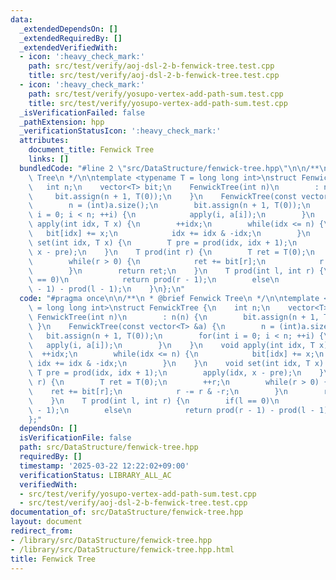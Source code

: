 ```yaml
---
data:
  _extendedDependsOn: []
  _extendedRequiredBy: []
  _extendedVerifiedWith:
  - icon: ':heavy_check_mark:'
    path: src/test/verify/aoj-dsl-2-b-fenwick-tree.test.cpp
    title: src/test/verify/aoj-dsl-2-b-fenwick-tree.test.cpp
  - icon: ':heavy_check_mark:'
    path: src/test/verify/yosupo-vertex-add-path-sum.test.cpp
    title: src/test/verify/yosupo-vertex-add-path-sum.test.cpp
  _isVerificationFailed: false
  _pathExtension: hpp
  _verificationStatusIcon: ':heavy_check_mark:'
  attributes:
    document_title: Fenwick Tree
    links: []
  bundledCode: "#line 2 \"src/DataStructure/fenwick-tree.hpp\"\n\n/**\n * @brief Fenwick\
    \ Tree\n */\n\ntemplate <typename T = long long int>\nstruct FenwickTree {\n \
    \   int n;\n    vector<T> bit;\n    FenwickTree(int n)\n        : n(n) {\n   \
    \     bit.assign(n + 1, T(0));\n    }\n    FenwickTree(const vector<T> &a) {\n\
    \        n = (int)a.size();\n        bit.assign(n + 1, T(0));\n        for(int\
    \ i = 0; i < n; ++i) {\n            apply(i, a[i]);\n        }\n    }\n    void\
    \ apply(int idx, T x) {\n        ++idx;\n        while(idx <= n) {\n         \
    \   bit[idx] += x;\n            idx += idx & -idx;\n        }\n    }\n    void\
    \ set(int idx, T x) {\n        T pre = prod(idx, idx + 1);\n        apply(idx,\
    \ x - pre);\n    }\n    T prod(int r) {\n        T ret = T(0);\n        ++r;\n\
    \        while(r > 0) {\n            ret += bit[r];\n            r -= r & -r;\n\
    \        }\n        return ret;\n    }\n    T prod(int l, int r) {\n        if(l\
    \ == 0)\n            return prod(r - 1);\n        else\n            return prod(r\
    \ - 1) - prod(l - 1);\n    }\n};\n"
  code: "#pragma once\n\n/**\n * @brief Fenwick Tree\n */\n\ntemplate <typename T\
    \ = long long int>\nstruct FenwickTree {\n    int n;\n    vector<T> bit;\n   \
    \ FenwickTree(int n)\n        : n(n) {\n        bit.assign(n + 1, T(0));\n   \
    \ }\n    FenwickTree(const vector<T> &a) {\n        n = (int)a.size();\n     \
    \   bit.assign(n + 1, T(0));\n        for(int i = 0; i < n; ++i) {\n         \
    \   apply(i, a[i]);\n        }\n    }\n    void apply(int idx, T x) {\n      \
    \  ++idx;\n        while(idx <= n) {\n            bit[idx] += x;\n           \
    \ idx += idx & -idx;\n        }\n    }\n    void set(int idx, T x) {\n       \
    \ T pre = prod(idx, idx + 1);\n        apply(idx, x - pre);\n    }\n    T prod(int\
    \ r) {\n        T ret = T(0);\n        ++r;\n        while(r > 0) {\n        \
    \    ret += bit[r];\n            r -= r & -r;\n        }\n        return ret;\n\
    \    }\n    T prod(int l, int r) {\n        if(l == 0)\n            return prod(r\
    \ - 1);\n        else\n            return prod(r - 1) - prod(l - 1);\n    }\n\
    };"
  dependsOn: []
  isVerificationFile: false
  path: src/DataStructure/fenwick-tree.hpp
  requiredBy: []
  timestamp: '2025-03-22 12:22:02+09:00'
  verificationStatus: LIBRARY_ALL_AC
  verifiedWith:
  - src/test/verify/yosupo-vertex-add-path-sum.test.cpp
  - src/test/verify/aoj-dsl-2-b-fenwick-tree.test.cpp
documentation_of: src/DataStructure/fenwick-tree.hpp
layout: document
redirect_from:
- /library/src/DataStructure/fenwick-tree.hpp
- /library/src/DataStructure/fenwick-tree.hpp.html
title: Fenwick Tree
---
```

